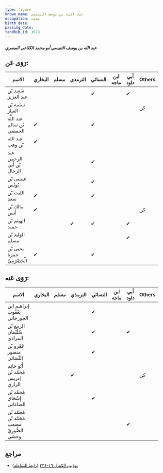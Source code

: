 ```yaml
---
type: figure
known_name: عبد الله بن يوسف التنيسي
occupation: محدث
birth_date:
passing_date:
tahdhib_id: 3673
---
```

##### عبد الله بن يوسف التنيسي أبو محمد الكلاعي المصري

## رَوَى عَن:
| الاسم                       | البخاري | مسلم | الترمذي | النسائي | ابن ماجه | أبي داود | Others |
| --------------------------- | ------- | ---- | ------- | ------- | -------- | -------- | ------ |
| سَعِيد بْن عبد العزيز       |         |      |         | ✔       |          | ✔        |        |
| سلمة بْن العيار             |         |      |         |         |          |          | كن     |
| عبد اللَّه بْن سالم الحمصي  | ✔       |      |         | ✔       |          |          |        |
| عبد الله بْن وهب            | ✔       |      |         |         |          |          |        |
| عبد الرحمن بْن أَبي الرجال  |         |      |         | ✔       |          |          |        |
| عيسى بْن يُونُس             |         |      |         | ✔       |          |          |        |
| الليث بْن سعد               | ✔       |      |         | ✔       |          |          |        |
| مالك بْن أنس                | ✔       |      |         |         |          |          | كن     |
| الهيثم بْن حميد             |         |      | ✔       | ✔       |          | ✔        |        |
| الوليد بْن مسلم             |         |      |         |         |          | ✔        |        |
| يحيى بْن حمزة الْحَضْرَمِيّ | ✔       |      |         | ✔       |          |          |        |
## رَوَى عَنه:
| الاسم                                          | البخاري | مسلم | الترمذي | النسائي | ابن ماجه | أبي داود | Others |
| ---------------------------------------------- | ------- | ---- | ------- | ------- | -------- | -------- | ------ |
| إبراهيم ابن يَعْقُوب الجوزجاني                 |         |      |         | ✔       |          |          |        |
| الربيع بْن سُلَيْمان المرادي                   |         |      |         | ✔       |          | ✔        |        |
| عَمْرو بْن منصور النَّسَائي                    |         |      |         | ✔       |          |          |        |
| أَبُو حَاتِم مُحَمَّد بْن إدريس الرازي         |         |      | ✔       |         |          |          | كن     |
| مُحَمَّد بْن إِسْحَاق الصاغاني                 |         |      |         | ✔       |          |          |        |
| مُحَمَّد بْن مُحَمَّد بْن مصعب الصُّورِيّ وحشي |         |      |         |         |          | ✔        |        |
## مراجع
- [تهذيب الكمال ١٦-٣٣٤](obsidian://open?vault=Tahdhib-al-Kamal&file=Figures/٣٦٧٣-عبد%20الله%20بن%20يوسف%20التنيسي%20أبو%20محمد%20الكلاعي%20المصري) ([رابط الشاملة](https://shamela.ws/book/3722/8327))